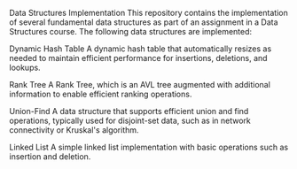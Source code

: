 Data Structures Implementation
This repository contains the implementation of several fundamental data structures as part of an assignment in a Data Structures course. The following data structures are implemented:

Dynamic Hash Table
A dynamic hash table that automatically resizes as needed to maintain efficient performance for insertions, deletions, and lookups.

Rank Tree
A Rank Tree, which is an AVL tree augmented with additional information to enable efficient ranking operations.

Union-Find
A data structure that supports efficient union and find operations, typically used for disjoint-set data, such as in network connectivity or Kruskal's algorithm.

Linked List
A simple linked list implementation with basic operations such as insertion and deletion.
